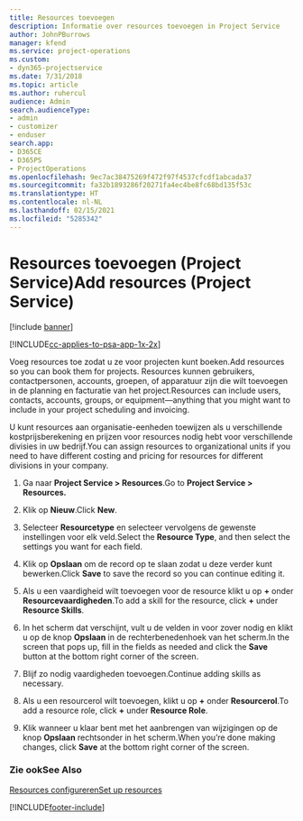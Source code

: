 ```yaml
---
title: Resources toevoegen
description: Informatie over resources toevoegen in Project Service
author: JohnPBurrows
manager: kfend
ms.service: project-operations
ms.custom:
- dyn365-projectservice
ms.date: 7/31/2018
ms.topic: article
ms.author: ruhercul
audience: Admin
search.audienceType:
- admin
- customizer
- enduser
search.app:
- D365CE
- D365PS
- ProjectOperations
ms.openlocfilehash: 9ec7ac38475269f472f97f4537cfcdf1abcada37
ms.sourcegitcommit: fa32b1893286f20271fa4ec4be8fc68bd135f53c
ms.translationtype: HT
ms.contentlocale: nl-NL
ms.lasthandoff: 02/15/2021
ms.locfileid: "5285342"
---
```

# <a name="add-resources-project-service"></a><span data-ttu-id="46199-103">Resources toevoegen (Project Service)</span><span class="sxs-lookup"><span data-stu-id="46199-103">Add resources (Project Service)</span></span>

[!include [banner](../includes/psa-now-project-operations.md)]

[!INCLUDE[cc-applies-to-psa-app-1x-2x](../includes/cc-applies-to-psa-app-1x-2x.md)]

<span data-ttu-id="46199-104">Voeg resources toe zodat u ze voor projecten kunt boeken.</span><span class="sxs-lookup"><span data-stu-id="46199-104">Add resources so you can book them for projects.</span></span> <span data-ttu-id="46199-105">Resources kunnen gebruikers, contactpersonen, accounts, groepen, of apparatuur zijn die wilt toevoegen in de planning en facturatie van het project.</span><span class="sxs-lookup"><span data-stu-id="46199-105">Resources can include users, contacts, accounts, groups, or equipment—anything that you might want to include in your project scheduling and invoicing.</span></span>  
  
<span data-ttu-id="46199-106">U kunt resources aan organisatie-eenheden toewijzen als u verschillende kostprijsberekening en prijzen voor resources nodig hebt voor verschillende divisies in uw bedrijf.</span><span class="sxs-lookup"><span data-stu-id="46199-106">You can assign resources to organizational units if you need to have different costing and pricing for resources for different divisions in your company.</span></span>  
  
1.  <span data-ttu-id="46199-107">Ga naar **Project Service > Resources**.</span><span class="sxs-lookup"><span data-stu-id="46199-107">Go to **Project Service > Resources.**</span></span>  
  
2.  <span data-ttu-id="46199-108">Klik op **Nieuw**.</span><span class="sxs-lookup"><span data-stu-id="46199-108">Click **New**.</span></span>  
  
3.  <span data-ttu-id="46199-109">Selecteer **Resourcetype** en selecteer vervolgens de gewenste instellingen voor elk veld.</span><span class="sxs-lookup"><span data-stu-id="46199-109">Select the **Resource Type**, and then select the settings you want for each field.</span></span>  
  
4.  <span data-ttu-id="46199-110">Klik op **Opslaan** om de record op te slaan zodat u deze verder kunt bewerken.</span><span class="sxs-lookup"><span data-stu-id="46199-110">Click **Save** to save the record so you can continue editing it.</span></span>  
  
5.  <span data-ttu-id="46199-111">Als u een vaardigheid wilt toevoegen voor de resource klikt u op **+** onder **Resourcevaardigheden**.</span><span class="sxs-lookup"><span data-stu-id="46199-111">To add a skill for the resource, click **+** under **Resource Skills**.</span></span>  
  
6.  <span data-ttu-id="46199-112">In het scherm dat verschijnt, vult u de velden in voor zover nodig en klikt u op de knop **Opslaan** in de rechterbenedenhoek van het scherm.</span><span class="sxs-lookup"><span data-stu-id="46199-112">In the screen that pops up, fill in the fields as needed and click the **Save** button at the bottom right corner of the screen.</span></span>  
  
7.  <span data-ttu-id="46199-113">Blijf zo nodig vaardigheden toevoegen.</span><span class="sxs-lookup"><span data-stu-id="46199-113">Continue adding skills as necessary.</span></span>  
  
8.  <span data-ttu-id="46199-114">Als u een resourcerol wilt toevoegen, klikt u op **+** onder **Resourcerol**.</span><span class="sxs-lookup"><span data-stu-id="46199-114">To add a resource role, click **+** under **Resource Role**.</span></span>  
  
9. <span data-ttu-id="46199-115">Klik wanneer u klaar bent met het aanbrengen van wijzigingen op de knop **Opslaan** rechtsonder in het scherm.</span><span class="sxs-lookup"><span data-stu-id="46199-115">When you’re done making changes, click **Save** at the bottom right corner of the screen.</span></span>  
  
### <a name="see-also"></a><span data-ttu-id="46199-116">Zie ook</span><span class="sxs-lookup"><span data-stu-id="46199-116">See Also</span></span>  
 [<span data-ttu-id="46199-117">Resources configureren</span><span class="sxs-lookup"><span data-stu-id="46199-117">Set up resources</span></span>](../psa/set-up-resources.md)


[!INCLUDE[footer-include](../includes/footer-banner.md)]
